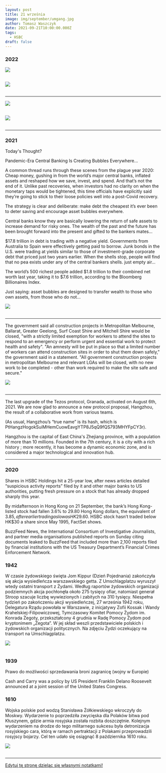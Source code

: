 ```yaml
---
layout: post
title: 21 września
image: img/september/umgang.jpg
author: Tomasz Waszczyk
date: 2021-09-21T10:00:00.000Z
tags:
  - HSBC
draft: false
---
```


### 2022

<img src="./img/september/bitcoindoom.jpg"><br><br>

<img src="./img/september/ciezkieczasy.jpg"><br><br>

---

<img src="./img/september/globalbonds.png"><br><br>

<img src="./img/september/money_tree.jpeg"><br><br>

---

### 2021

Today's Thought?

Pandemic-Era Central Banking Is Creating Bubbles Everywhere...

A common thread runs through these scenes from the plague year 2020: Cheap money, gushing in from the world’s major central banks, inflated assets and reshaped how we save, invest, and spend. And that’s not the end of it. Unlike past recoveries, when investors had no clarity on when the monetary taps would be tightened, this time officials have explicitly said they’re going to stick to their loose policies well into a post-Covid recovery.

The strategy is clear and deliberate: make debt the cheapest it’s ever been to deter saving and encourage asset bubbles everywhere.

Central banks know they are basically lowering the return of safe assets to increase demand for risky ones. The wealth of the past and the future has been brought forward into the present and gifted to the bankers mates...

$17.8 trillion in debt is trading with a negative yield. Governments from Australia to Spain were effectively getting paid to borrow. Junk bonds in the U.S. were trading at yields similar to those of investment-grade corporate debt that priced just two years earlier.
When the shells stop, people will find that no pea exists under any of the central bankers shells. just empty air...

The world’s 500 richest people added $1.8 trillion to their combined net worth last year, taking it to $7.6 trillion, according to the Bloomberg Billionaires Index. 

Just saying: asset bubbles are designed to transfer wealth to those who own assets, from those who do not...

<img src="./img/september/centralbanks.jpeg"><br><br>

---

The government said all construction projects in Metropolitan Melbourne, Ballarat, Greater Geelong, Surf Coast Shire and Mitchell Shire would be closed, "with a strictly limited exemption for workers to attend the sites to respond to an emergency or perform urgent and essential work to protect health and safety".
"An amnesty will be put in place so that a limited number of workers can attend construction sites in order to shut them down safely," the government said in a statement.
"All government construction projects in metropolitan Melbourne and relevant LGAs will be closed, with no new work to be completed - other than work required to make the site safe and secure."

<img src="./img/september/outlawworkers.jpeg"><br><br>

---

The last upgrade of the Tezos protocol, Granada, activated on August 6th, 2021. We are now glad to announce a new protocol proposal, Hangzhou, the result of a collaborative work from various teams.

(As usual, Hangzhou’s “true name” is its hash, which is PtHangzHogokSuiMHemCuowEavgYTP8J5qQ9fQS793MHYFpCY3r).

Hangzhou is the capital of East China's Zhejiang province, with a population of more than 10 millions. Founded in the 7th century, it is a city with a rich history ; more recently, it has become a dynamic economic zone, and is considered a major technological and innovation hub.

---

### 2020

Shares in HSBC Holdings hit a 25-year low, after news articles detailed “suspicious activity reports” filed by it and other major banks to US authorities, putting fresh pressure on a stock that has already dropped sharply this year.

By midafternoon in Hong Kong on 21 September, the bank’s Hong Kong-listed stock had fallen 3.6% to 29.80 Hong Kong dollars, the equivalent of $3.85, after earlier trading as low as HK$29.60. HSBC stock hasn’t traded below HK$30 a share since May 1995, FactSet shows.

BuzzFeed News, the International Consortium of Investigative Journalists, and partner media organisations published reports on Sunday citing documents leaked to BuzzFeed that included more than 2,100 reports filed by financial institutions with the US Treasury Department’s Financial Crimes Enforcement Network.

### 1942

W czasie żydowskiego święta Jom Kippur (Dzień Pojednania) zakończyła się akcja wysiedleńcza warszawskiego getta. Z Umschlagplatzu wyruszył wtedy ostatni transport z Żydami.
Według raportów żydowskich organizacji podziemnych akcja pochłonęła około 275 tysięcy ofiar, natomiast generał Stroop szacuje liczbę wywiezionych i zabitych na 310 tysięcy.
Niespełna tydzień po zakończeniu akcji
wysiedleńczej, 27 września 1942 roku, Delegatura Rządu powołała w Warszawie, z inicjatywy Zofii Kossak i Wandy Krahelskiej-Filipowiczowej, Tymczasowy Komitet Pomocy Żydom im. Konrada Żegoty, przekształcony 4 grudnia w Radę Pomocy Żydom pod kryptonimem „Żegota”.
W jej skład weszli przedstawiciele polskich i
żydowskich organizacji politycznych.
Na zdjęciu Żydzi oczekujący na transport na Umschlagplatzu.

<img src="./img/september/umgang.jpg"><br><br>

### 1939

Prawo do możliwości sprzedawania broni zagranicę (wojny w Europie)

Cash and Carry was a policy by US President Franklin Delano Roosevelt announced at a joint session of the United States Congress.

### 1610

Wojska polskie pod wodzą Stanisława Żółkiewskiego wkroczyły do Moskwy.
Wydarzenie to poprzedziła zwycięska dla Polaków bitwa pod Kłuszynem, gdzie armia rosyjska została rozbita doszczętnie. Kolejnym wydarzeniem na drodze do tego militarnego sukcesu była detronizacja rosyjskiego cara, którą w ramach pertraktacji z Polakami przeprowadzili rosyjscy bojarzy.
Cel ten udało się osiągnąć 8 października 1610 roku.

<img src="./img/september/zolkiewski.jpg"><br><br>

---

<a href="https://github.com/TomaszWaszczyk/historia.waszczyk.com/edit/master/src/content/september-21.md" target="_blank">Edytuj tę stronę dzieląc się własnymi notatkami!</a>
